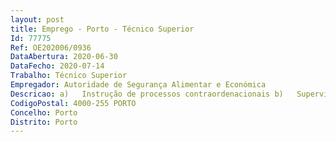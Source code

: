 ```yaml
--- 
layout: post
title: Emprego - Porto - Técnico Superior
Id: 77775
Ref: OE202006/0936
DataAbertura: 2020-06-30
DataFecho: 2020-07-14
Trabalho: Técnico Superior
Empregador: Autoridade de Segurança Alimentar e Económica
Descricao: a)	Instrução de processos contraordenacionais b)	Supervisão de tarefas técnico administrativas c)	Registo e atualização do workflow de expediente no sistema informático d)	Executar outras tarefas, não especificadas, indispensáveis ao funcionamento dos órgãos e serviços.
CodigoPostal: 4000-255 PORTO
Concelho: Porto
Distrito: Porto
--- 
```

